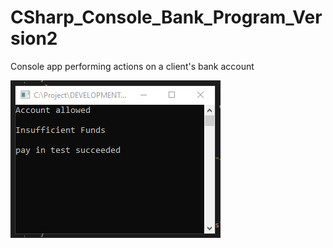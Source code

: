 # CSharp_Console_Bank_Program_Version2

Console app performing actions on a client's bank account

<img src="Images/1.PNG">
